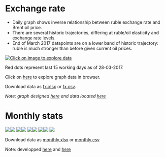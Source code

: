 Exchange rate
=============
- Daily graph shows inverse relationship between ruble exchange rate and Brent oil price.
- There are several historic trajectories, differing at ruble/oil elasticity and exchange rate levels.
- End of March 2017 datapoints are on a lower band of historic trajectory: ruble is much stronger than before
  given current oil prices.
  
[<img src="http://datachart.cc/images/rub_oil.png" alt="Click on image to explore data">](http://datachart.cc/scatter)

Red dots represent last 15 working days as of 28-03-2017.  

Click on [here](http://datachart.cc/scatter) to explore graph data in browser.  

Download data as [fx.xlsx](data/fx.xlsx) or [fx.csv](data/fx.csv).

*Note: graph designed [here](https://github.com/epogrebnyak/viz_demo) 
and data located [here](https://github.com/epogrebnyak/data-fx-oil)*


Monthly stats
=============

![](images/m_GDP.png)![](images/m_CPI.png)
![](images/m_GOV.png)![](images/m_GOV2.png)
![](images/m_FX.png)![](images/m_BOP.png)
![](images/m_REAL.png)![](images/m_REAL2.png)
![](images/m_CREDIT.png)

Download data as [monthly.xlsx](data/monthly.xlsx) or [monthly.csv](data/monthly.csv)

Note: developped [here](https://github.com/epogrebnyak/data-lab) and [here](https://github.com/epogrebnyak/data-rosstat-kep)


